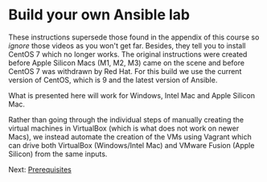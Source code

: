 # Build your own Ansible lab

These instructions supersede those found in the appendix of this course so *ignore* those videos as you won't get far. Besides, they tell you to install CentOS 7 which no longer works. The original instructions were created before Apple Silicon Macs (M1, M2, M3) came on the scene and before CentOS 7 was withdrawn by Red Hat. For this build we use the current version of CentOS, which is 9 and the latest version of Ansible.

What is presented here will work for Windows, Intel Mac and Apple Silicon Mac.

Rather than going through the individual steps of manually creating the virtual machines in VirtualBox (which is what does not work on newer Macs), we instead automate the creation of the VMs using Vagrant which can drive both VirtualBox (Windows/Intel Mac) and VMware Fusion (Apple Silicon) from the same inputs.

Next: [Prerequisites](./docs/01-prerequisites.md)


